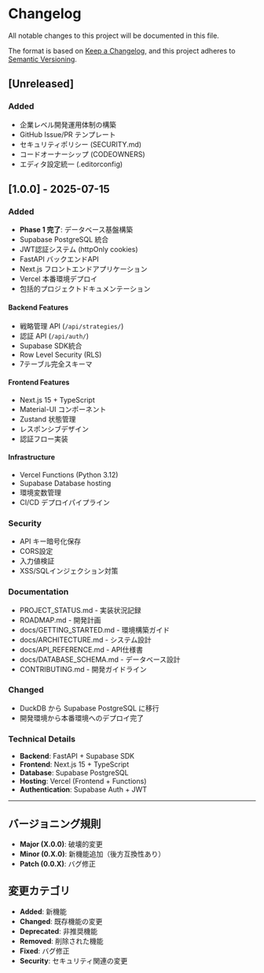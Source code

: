 # Changelog

All notable changes to this project will be documented in this file.

The format is based on [Keep a Changelog](https://keepachangelog.com/en/1.0.0/),
and this project adheres to [Semantic Versioning](https://semver.org/spec/v2.0.0.html).

## [Unreleased]

### Added
- 企業レベル開発運用体制の構築
- GitHub Issue/PR テンプレート
- セキュリティポリシー (SECURITY.md)
- コードオーナーシップ (CODEOWNERS)
- エディタ設定統一 (.editorconfig)

## [1.0.0] - 2025-07-15

### Added
- **Phase 1 完了**: データベース基盤構築
- Supabase PostgreSQL 統合
- JWT認証システム (httpOnly cookies)
- FastAPI バックエンドAPI
- Next.js フロントエンドアプリケーション
- Vercel 本番環境デプロイ
- 包括的プロジェクトドキュメンテーション

#### Backend Features
- 戦略管理 API (`/api/strategies/`)
- 認証 API (`/api/auth/`)
- Supabase SDK統合
- Row Level Security (RLS)
- 7テーブル完全スキーマ

#### Frontend Features
- Next.js 15 + TypeScript
- Material-UI コンポーネント
- Zustand 状態管理
- レスポンシブデザイン
- 認証フロー実装

#### Infrastructure
- Vercel Functions (Python 3.12)
- Supabase Database hosting
- 環境変数管理
- CI/CD デプロイパイプライン

### Security
- API キー暗号化保存
- CORS設定
- 入力値検証
- XSS/SQLインジェクション対策

### Documentation
- PROJECT_STATUS.md - 実装状況記録
- ROADMAP.md - 開発計画
- docs/GETTING_STARTED.md - 環境構築ガイド
- docs/ARCHITECTURE.md - システム設計
- docs/API_REFERENCE.md - API仕様書
- docs/DATABASE_SCHEMA.md - データベース設計
- CONTRIBUTING.md - 開発ガイドライン

### Changed
- DuckDB から Supabase PostgreSQL に移行
- 開発環境から本番環境へのデプロイ完了

### Technical Details
- **Backend**: FastAPI + Supabase SDK
- **Frontend**: Next.js 15 + TypeScript
- **Database**: Supabase PostgreSQL
- **Hosting**: Vercel (Frontend + Functions)
- **Authentication**: Supabase Auth + JWT

---

## バージョニング規則

- **Major (X.0.0)**: 破壊的変更
- **Minor (0.X.0)**: 新機能追加（後方互換性あり）
- **Patch (0.0.X)**: バグ修正

## 変更カテゴリ

- **Added**: 新機能
- **Changed**: 既存機能の変更
- **Deprecated**: 非推奨機能
- **Removed**: 削除された機能
- **Fixed**: バグ修正
- **Security**: セキュリティ関連の変更
